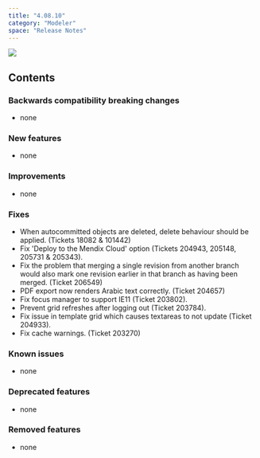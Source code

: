 ```yaml
---
title: "4.08.10"
category: "Modeler"
space: "Release Notes"
---
```



_[![](attachments/11927558/13402126.png)](https://appstore.home.mendix.com/link/modelers/4.8.10)_

## Contents

### <a name="backwards-compatibility-breaking-changes" rel="nofollow"></a>Backwards compatibility breaking changes

*   none

### <a name="new-features" rel="nofollow"></a>New features

*   none

### <a name="improvements" rel="nofollow"></a>Improvements

*   none

### <a name="fixes" rel="nofollow"></a>Fixes

*   When autocommitted objects are deleted, delete behaviour should be applied. (Tickets 18082 & 101442)
*   Fix 'Deploy to the Mendix Cloud' option (Tickets 204943, 205148, 205731 & 205343).
*   Fix the problem that merging a single revision from another branch would also mark one revision earlier in that branch as having been merged. (Ticket 206549)
*   PDF export now renders Arabic text correctly. (Ticket 204657)
*   Fix focus manager to support IE11 (Ticket 203802).
*   Prevent grid refreshes after logging out (Ticket 203784).
*   Fix issue in template grid which causes textareas to not update (Ticket 204933).
*   Fix cache warnings. (Ticket 203270)

### <a name="known-issues" rel="nofollow"></a>Known issues

*   none

### <a name="deprecated-features" rel="nofollow"></a>Deprecated features

*   none

### <a name="removed-features" rel="nofollow"></a>Removed features

*   none
